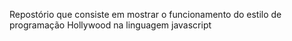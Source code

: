 Repostório que consiste em mostrar o funcionamento do estilo de programação Hollywood na linguagem javascript
